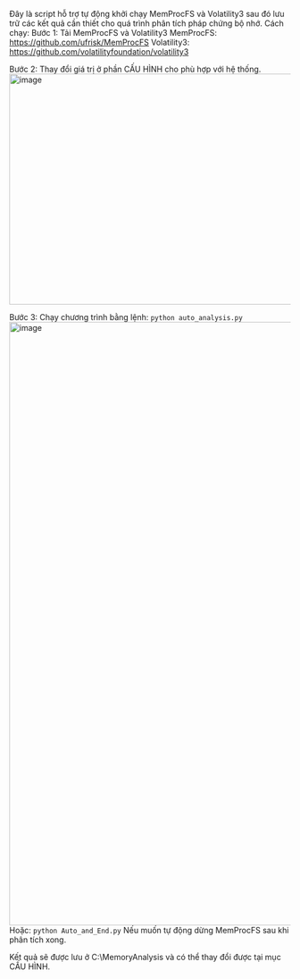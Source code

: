 Đây là script hỗ trợ tự động khởi chạy MemProcFS và Volatility3 sau đó lưu trữ các kết quả cần thiết cho quá trình phân tích pháp chứng bộ nhớ. 
Cách chạy: 
Bước 1: Tải MemProcFS và Volatility3
MemProcFS: https://github.com/ufrisk/MemProcFS
Volatility3: https://github.com/volatilityfoundation/volatility3

Bước 2: Thay đổi giá trị ở phần CẤU HÌNH cho phù hợp với hệ thống.
<img width="1017" height="413" alt="image" src="https://github.com/user-attachments/assets/91255a0a-099d-4ccf-be01-aa072df0872b" />

Bước 3: Chạy chương trình bằng lệnh: 
```python auto_analysis.py```
<img width="1920" height="1080" alt="image" src="https://github.com/user-attachments/assets/057fac96-b7ae-49e0-967c-343b33335f9c" />
Hoặc:
```python Auto_and_End.py```
Nếu muốn tự động dừng MemProcFS sau khi phân tích xong.

Kết quả sẽ được lưu ở C:\MemoryAnalysis và có thể thay đổi được tại mục CẤU HÌNH.
